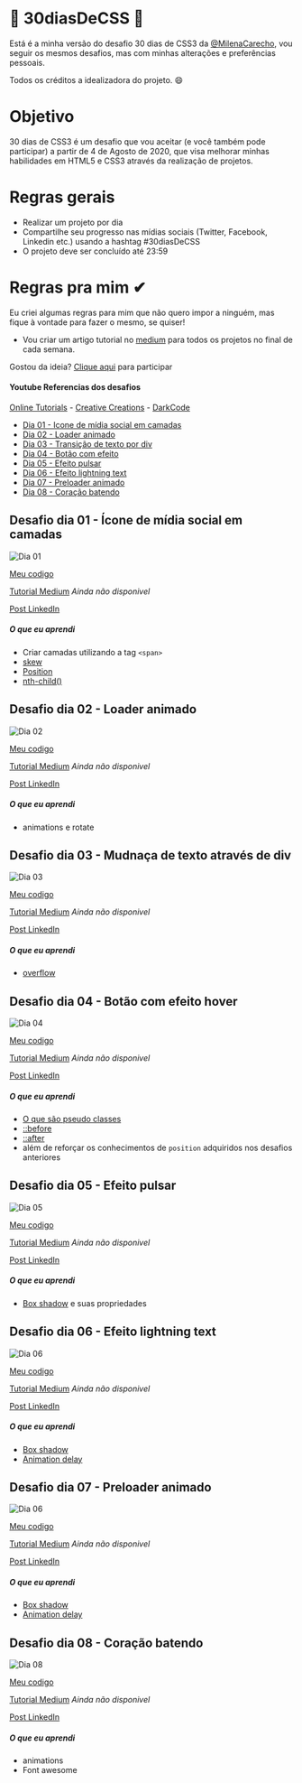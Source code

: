# 🚀 30diasDeCSS 🚀
 
 Está é a minha versão do desafio 30 dias de CSS3 da [@MilenaCarecho](https://github.com/MilenaCarecho/30diasDeCSS), vou seguir os mesmos desafios, mas com minhas alterações e preferências pessoais.

 Todos os créditos a idealizadora do projeto. 😄

# Objetivo 

30 dias de CSS3 é um desafio que vou aceitar (e você também pode participar) a partir de 4 de Agosto de 2020, que visa melhorar minhas habilidades em HTML5 e CSS3 através da realização de projetos. 

# Regras gerais 

* Realizar um projeto por dia
* Compartilhe seu progresso nas mídias sociais (Twitter, Facebook, Linkedin etc.) usando a hashtag #30diasDeCSS
* O projeto deve ser concluído até 23:59

# Regras pra mim ✔
Eu criei algumas regras para mim que não quero impor a ninguém, mas fique à vontade para fazer o mesmo, se quiser!

* Vou criar um artigo tutorial no [medium]() para todos os projetos no final de cada semana.

Gostou da ideia? 
[Clique aqui](https://github.com/MilenaCarecho/30diasDeCSS/issues/1) para participar 

#### Youtube Referencias dos desafios 
[Online Tutorials](https://www.youtube.com/channel/UCbwXnUipZsLfUckBPsC7Jog) - 
[Creative Creations](https://www.youtube.com/channel/UCOKmVksbzoKJKmtu7rlEM1A) - 
[DarkCode](https://www.youtube.com/channel/UCD3KVjbb7aq2OiOffuungzw)

* [Dia 01 - Icone de mídia social em camadas](#id01)
* [Dia 02 - Loader animado](#id02)
* [Dia 03 - Transição de texto por div](#id03)
* [Dia 04 - Botão com efeito](#id04)
* [Dia 05 - Efeito pulsar](#id05)
* [Dia 06 - Efeito lightning text](#id06)
* [Dia 07 - Preloader animado](#id07)
* [Dia 08 - Coração batendo](#id08)



##  Desafio dia 01 - Ícone de mídia social em camadas <a name="id01"></a>
![Dia 01](https://github.com/RafaelLucasP/30diasDeCSS/blob/master/desafios/dia-01/desafio-1.gif)

[Meu codigo](https://github.com/RafaelLucasP/30diasDeCSS/tree/master/desafios/dia-01)

[Tutorial Medium]() *Ainda não disponivel*

[Post LinkedIn](https://www.linkedin.com/posts/rafael-lucas-pereira-350590186_html5-css3-activity-6696562906953216000--1Uz) 


##### O que eu aprendi

* Criar camadas utilizando a tag `<span>`
* [skew](https://developer.mozilla.org/en-US/docs/Web/CSS/transform-function/skew)
* [Position](https://developer.mozilla.org/pt-BR/docs/Web/CSS/position)
* [nth-child()](https://developer.mozilla.org/pt-BR/docs/Web/CSS/:nth-child)


##  Desafio dia 02 - Loader animado <a name="id02"></a>
![Dia 02](https://github.com/RafaelLucasP/30diasDeCSS/blob/master/desafios/dia-02/dia-02.gif)

[Meu codigo](https://github.com/RafaelLucasP/30diasDeCSS/tree/master/desafios/dia-02)

[Tutorial Medium]() *Ainda não disponivel*

[Post LinkedIn](https://www.linkedin.com/posts/rafael-lucas-pereira-350590186_dia-02-loader-animado-segundo-desafio-activity-6696957034836840449-OsSc) 


##### O que eu aprendi

* animations e rotate

##  Desafio dia 03 - Mudnaça de texto através de div <a name="id03"></a>
![Dia 03](https://github.com/RafaelLucasP/30diasDeCSS/blob/master/desafios/dia-03/Desafio-03.gif)

[Meu codigo](https://github.com/RafaelLucasP/30diasDeCSS/tree/master/desafios/dia-03)

[Tutorial Medium]() *Ainda não disponivel*

[Post LinkedIn](https://www.linkedin.com/posts/rafael-lucas-pereira-350590186_dia-03-transi%C3%A7%C3%A3o-de-cor-de-texto-o-desafio-activity-6697292445505359873-VrOA) 


##### O que eu aprendi

* [overflow](https://developer.mozilla.org/pt-BR/docs/Web/CSS/overflow)

##  Desafio dia 04 - Botão com efeito hover <a name="id04"></a>
![Dia 04](https://github.com/RafaelLucasP/30diasDeCSS/blob/master/desafios/dia-04/dia-04.gif)

[Meu codigo](https://github.com/RafaelLucasP/30diasDeCSS/tree/master/desafios/dia-04)

[Tutorial Medium]() *Ainda não disponivel*

[Post LinkedIn](https://www.linkedin.com/posts/rafael-lucas-pereira-350590186_dia-04-bot%C3%A3o-com-efeito-hoje-foi-dia-activity-6697642183958249472-fak9) 


##### O que eu aprendi

* [O que são pseudo classes](https://developer.mozilla.org/pt-BR/docs/Web/CSS/Pseudo-classes)
* [::before](https://developer.mozilla.org/pt-BR/docs/Web/CSS/::before)
* [::after](https://developer.mozilla.org/pt-BR/docs/Web/CSS/::after)
* além de reforçar os conhecimentos de `position` adquiridos nos desafios anteriores

##  Desafio dia 05 - Efeito pulsar <a name="id05"></a>
![Dia 05](https://github.com/RafaelLucasP/30diasDeCSS/blob/master/desafios/dia-05/dia-05.gif)

[Meu codigo](https://github.com/RafaelLucasP/30diasDeCSS/tree/master/desafios/dia-05)

[Tutorial Medium]() *Ainda não disponivel*

[Post LinkedIn](https://www.linkedin.com/posts/rafael-lucas-pereira-350590186_dia-05-efeito-pulsar-h%C3%A1-algum-tempo-activity-6698024245538119680-9csi) 


##### O que eu aprendi

* [Box shadow](https://developer.mozilla.org/pt-BR/docs/Web/CSS/box-shadow) e suas propriedades

##  Desafio dia 06 - Efeito lightning text <a name="id06"></a>
![Dia 06](https://github.com/RafaelLucasP/30diasDeCSS/blob/master/desafios/dia-06/dia-06.gif)

[Meu codigo](https://github.com/RafaelLucasP/30diasDeCSS/tree/master/desafios/dia-06)

[Tutorial Medium]() *Ainda não disponivel*

[Post LinkedIn](https://www.linkedin.com/posts/rafael-lucas-pereira-350590186_dia-06-efeito-lightning-text-achei-activity-6698592241943879680-9VKm) 


##### O que eu aprendi

* [Box shadow](https://developer.mozilla.org/pt-BR/docs/Web/CSS/box-shadow)
* [Animation delay](https://developer.mozilla.org/pt-BR/docs/Web/CSS/animation-delay)

##  Desafio dia 07 - Preloader animado <a name="id07"></a>
![Dia 06](https://github.com/RafaelLucasP/30diasDeCSS/blob/master/desafios/dia-07/dia-07.gif)

[Meu codigo](https://github.com/RafaelLucasP/30diasDeCSS/tree/master/desafios/dia-07)

[Tutorial Medium]() *Ainda não disponivel*

[Post LinkedIn](https://www.linkedin.com/posts/rafael-lucas-pereira-350590186_dia-07-preloader-animado-tenho-sentido-activity-6698937134671257600-WwQ1) 


##### O que eu aprendi

* [Box shadow](https://developer.mozilla.org/pt-BR/docs/Web/CSS/box-shadow)
* [Animation delay](https://developer.mozilla.org/pt-BR/docs/Web/CSS/animation-delay)


##  Desafio dia 08 - Coração batendo <a name="id08"></a>
![Dia 08](https://github.com/RafaelLucasP/30diasDeCSS/blob/master/desafios/dia-8/dia-08.gif)

[Meu codigo](https://github.com/RafaelLucasP/30diasDeCSS/tree/master/desafios/dia-08)

[Tutorial Medium]() *Ainda não disponivel*

[Post LinkedIn](https://www.linkedin.com/posts/rafael-lucas-pereira-350590186_dia-08-cora%C3%A7%C3%A3o-batendo-esse-foi-bem-activity-6699321178424672256-IY47) 


##### O que eu aprendi

* animations
* Font awesome